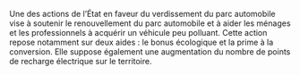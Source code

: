 <p>
  <span id="brief">
    Une des actions de l’État en faveur du verdissement du parc automobile vise à soutenir le renouvellement du parc automobile et à aider les ménages et les professionnels à acquérir un véhicule peu polluant.
  </span>
  Cette action repose notamment sur deux aides : le bonus écologique et la prime à la conversion. Elle suppose également une augmentation du nombre de points de recharge électrique sur le territoire.
</p>

